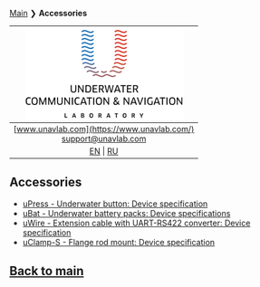[Main](/README.md) ❯ **Accessories**

| ![logo](/documentation/sm_logo.png) |
| :---: |
| [www.unavlab.com](https://www.unavlab.com/) <br/> [support@unavlab.com](mailto:support@unavlab.com) |
| [EN](accessories_en.md) \| [RU](accessories_ru.md) |

## Accessories
* [uPress - Underwater button: Device specification](/documentation/EN/Accessories/uPress_Specification_en.md)
* [uBat - Underwater battery packs: Device specifications](/documentation/EN/Accessories/Sub_batteries_en.md)
* [uWire - Extension cable with UART-RS422 converter: Device specification](/documentation/EN/Accessories/RS422_extension_cable_en.md)
* [uClamp-S - Flange rod mount: Device specification](Flange_rod_mound_Specification_en.md)

## [Back to main](README.md)
